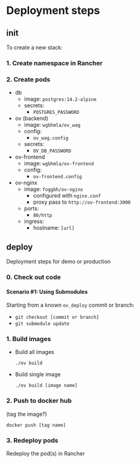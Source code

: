 # Deployment steps

## init

To create a new stack:

### 1. Create namespace in Rancher

### 2. Create pods

- db
  - image: `postgres:14.2-alpine`
  - secrets:
    - `POSTGRES_PASSWORD`
- ov (backend)
  - image: `wgbhmla/ov_wag`
  - config:
    - `ov_wag.config`
  - secrets:
    - `OV_DB_PASSWORD`
- ov-frontend
  - image: `wgbhmla/ov-frontend`
  - config:
    - `ov-frontend.config`
- ov-nginx
  - image: `foggbh/ov-nginx`
    - configured with `nginx.conf`
    - proxy pass to `http://ov-frontend:3000`
  - ports:
    - `80/http`
  - ingress:
    - hostname: `[url]`

## deploy

Deployment steps for demo or production

### 0. Check out code

#### Scenario #1: Using Submodules

Starting from a known `ov_deploy` commit or branch:

- `git checkout [commit or branch]`
- `git submodule update`

### 1. Build images

- Build all images

  `./ov build`

- Build single image

  `./ov build [image name]`

### 2. Push to docker hub

(tag the image?)

`docker push [tag name]`

### 3. Redeploy pods

Redeploy the pod(s) in Rancher
